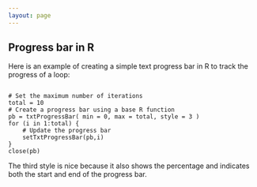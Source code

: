```yaml
---
layout: page
---
```


## Progress bar in R

Here is an example of creating a simple text progress bar in R to track the progress of a loop:  
<pre><code class="r">
# Set the maximum number of iterations
total = 10
# Create a progress bar using a base R function
pb = txtProgressBar( min = 0, max = total, style = 3 )
for (i in 1:total) {
	# Update the progress bar
	setTxtProgressBar(pb,i)
}
close(pb)
</code></pre>
The third style is nice because it also shows the percentage and indicates both the start and end of the progress bar.
